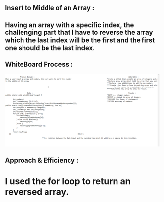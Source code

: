 
## Insert to Middle of an Array : 

## Having an array with a specific index, the challenging part that I have to reverse the array which the last index will be the first and the first one should be the last index.


## WhiteBoard Process : 


![challengeTwo](./assets/ChallengeTwo.PNG)

## Approach & Efficiency : 

# I used the for loop to return an reversed array.